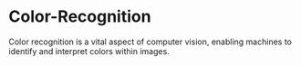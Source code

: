 # Color-Recognition
Color recognition is a vital aspect of computer vision, enabling machines to identify and interpret colors within images.

